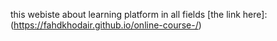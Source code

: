 this webiste about learning platform in all fields 
[the link here]:(https://fahdkhodair.github.io/online-course-/)
